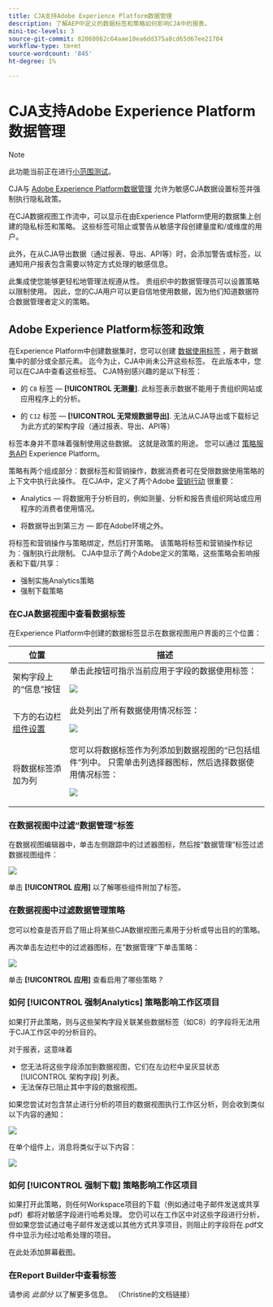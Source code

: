 ```yaml
---
title: CJA支持Adobe Experience Platform数据管理
description: 了解AEP中定义的数据标签和策略如何影响CJA中的报表。
mini-toc-levels: 3
source-git-commit: 82060862c64aae10ea6dd375a8cd65d67ee21704
workflow-type: tm+mt
source-wordcount: '845'
ht-degree: 1%

---
```



# CJA支持Adobe Experience Platform数据管理

>[!NOTE]
>
>此功能当前正在进行[小范围测试](/help/release-notes/releases.md)。

CJA与 [Adobe Experience Platform数据管理](https://experienceleague.adobe.com/docs/experience-platform/data-governance/home.html?lang=en) 允许为敏感CJA数据设置标签并强制执行隐私政策。

在CJA数据视图工作流中，可以显示在由Experience Platform使用的数据集上创建的隐私标签和策略。 这些标签可阻止或警告从敏感字段创建量度和/或维度的用户。

此外，在从CJA导出数据（通过报表、导出、API等）时，会添加警告或标签，以通知用户报表包含需要以特定方式处理的敏感信息。

此集成使您能够更轻松地管理法规遵从性。 贵组织中的数据管理员可以设置策略以限制使用。 因此，您的CJA用户可以更自信地使用数据，因为他们知道数据符合数据管理者定义的策略。

## Adobe Experience Platform标签和政策

在Experience Platform中创建数据集时，您可以创建 [数据使用标签](https://experienceleague.adobe.com/docs/experience-platform/data-governance/labels/reference.html?lang=en) ，用于数据集中的部分或全部元素。 迄今为止，CJA中尚未公开这些标签。 在此版本中，您可以在CJA中查看这些标签。 CJA特别感兴趣的是以下标签：

* 的 `C8` 标签 —  **[!UICONTROL 无测量]**. 此标签表示数据不能用于贵组织网站或应用程序上的分析。

* 的 `C12` 标签 —  **[!UICONTROL 无常规数据导出]**. 无法从CJA导出或下载标记为此方式的架构字段（通过报表、导出、API等）

标签本身并不意味着强制使用这些数据。 这就是政策的用途。 您可以通过 [策略服务API](https://experienceleague.adobe.com/docs/experience-platform/data-governance/api/overview.html?lang=en) Experience Platform。

策略有两个组成部分：数据标签和营销操作，数据消费者可在受限数据使用策略的上下文中执行此操作。 在CJA中，定义了两个Adobe [营销行动](https://experienceleague.adobe.com/docs/experience-platform/data-governance/policies/overview.html?lang=en#appendix) 很重要：

* Analytics — 将数据用于分析目的，例如测量、分析和报告贵组织网站或应用程序的消费者使用情况。

* 将数据导出到第三方 — 即在Adobe环境之外。

将标签和营销操作与策略绑定，然后打开策略。 该策略将标签和营销操作标记为：强制执行此限制。 CJA中显示了两个Adobe定义的策略，这些策略会影响报表和下载/共享：

* 强制实施Analytics策略
* 强制下载策略


### 在CJA数据视图中查看数据标签

在Experience Platform中创建的数据标签显示在数据视图用户界面的三个位置：

| 位置 | 描述 |
| --- | --- |
| 架构字段上的“信息”按钮 | 单击此按钮可指示当前应用于字段的数据使用标签：<p>![](assets/data-label-left.png) |
| 下方的右边栏 [组件设置](/help/data-views/component-settings/overview.md) | 此处列出了所有数据使用情况标签：<p>![](assets/data-label-right.png) |
| 将数据标签添加为列 | 您可以将数据标签作为列添加到数据视图的“已包括组件”列中。 只需单击列选择器图标，然后选择数据使用情况标签：<p>![](assets/data-label-column.png) |

### 在数据视图中过滤“数据管理”标签

在数据视图编辑器中，单击左侧跟踪中的过滤器图标，然后按“数据管理”标签过滤数据视图组件：

![](assets/filter-labels.png)

单击 **[!UICONTROL 应用]** 以了解哪些组件附加了标签。

### 在数据视图中过滤数据管理策略

您可以检查是否开启了阻止将某些CJA数据视图元素用于分析或导出目的的策略。

再次单击左边栏中的过滤器图标，在“数据管理”下单击策略：

![](assets/filter-policies.png)

单击 **[!UICONTROL 应用]** 查看启用了哪些策略 _?_

### 如何 [!UICONTROL 强制Analytics] 策略影响工作区项目

如果打开此策略，则与这些架构字段关联某些数据标签（如C8）的字段将无法用于CJA工作区中的分析目的。

对于报表，这意味着

* 您无法将这些字段添加到数据视图，它们在左边栏中呈灰显状态 [!UICONTROL 架构字段] 列表。
* 无法保存已阻止其中字段的数据视图。

如果您尝试对包含禁止进行分析的项目的数据视图执行工作区分析，则会收到类似以下内容的通知：

![](assets/policy-enforce.png)

在单个组件上，消息将类似于以下内容：

![](assets/policy-enforce2.png)

### 如何 [!UICONTROL 强制下载] 策略影响工作区项目

如果打开此策略，则任何Workspace项目的下载（例如通过电子邮件发送或共享pdf）都将对敏感字段进行哈希处理。 您仍可以在工作区中对这些字段进行分析，但如果您尝试通过电子邮件发送或以其他方式共享项目，则阻止的字段将在.pdf文件中显示为经过哈希处理的项目。

在此处添加屏幕截图。

### 在Report Builder中查看标签

请参阅 _此部分_ 以了解更多信息。 （Christine的文档链接）
